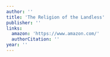 ```yaml
---
author: ''
title: 'The Religion of the Landless'
publisher: ''
links:
  amazon: 'https://www.amazon.com/'
  authorCitation: ''
year: ''
---
```

